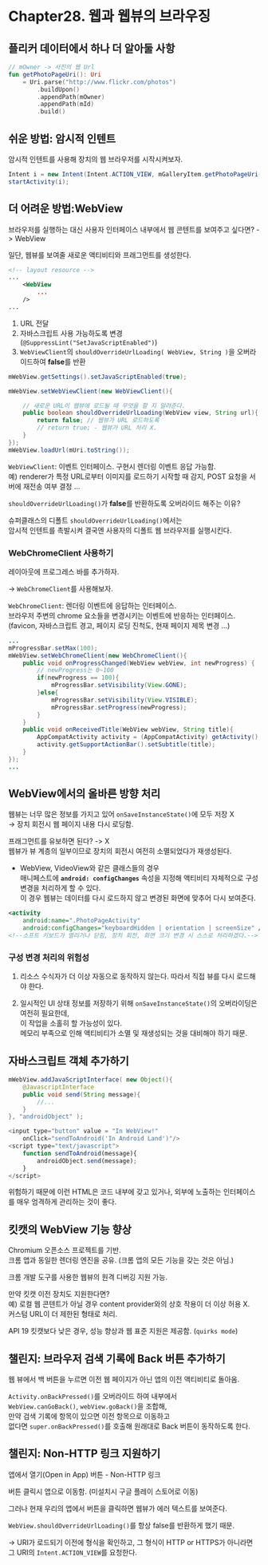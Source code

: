 # Chapter28. 웹과 웹뷰의 브라우징

## 플리커 데이터에서 하나 더 알아둘 사항

```kotlin
// mOwner -> 사진의 웹 Url 
fun getPhotoPageUri(): Uri 
    = Uri.parse("http://www.flickr.com/photos")
        .buildUpon()
        .appendPath(mOwner)
        .appendPath(mId)
        .build()
```

## 쉬운 방법: 암시적 인텐트

암시적 인텐트를 사용해 장치의 웹 브라우저를 시작시켜보자.

```java
Intent i = new Intent(Intent.ACTION_VIEW, mGalleryItem.getPhotoPageUri());
startActivity(i);
```

## 더 어려운 방법:WebView

브라우저를 실행하는 대신 사용자 인터페이스 내부에서 웹 콘텐트를 보여주고 싶다면? -> WebView

일단, 웹뷰를 보여줄 새로운 액티비티와 프래그먼트를 생성한다.
```xml
<!-- layout resource -->
...
    <WebView
        ...
    />
...
```

1. URL 전달
2. 자바스크립트 사용 가능하도록 변경 (`@SuppressLint("SetJavaScriptEnabled")`)
3. `WebViewClient`의 `shouldOverrideUrlLoading( WebView, String )`을 오버라이드하여 **false**를 반환

```java
mWebView.getSettings().setJavaScriptEnabled(true);

mWebView.setWebViewClient(new WebViewClient(){

    // 새로운 URL이 웹뷰에 로드될 때 무엇을 할 지 알려준다.
    public boolean shouldOverrideUrlLoading(WebView view, String url){
        return false; // 웹뷰가 URL 로드하도록
        // return true; - 웹뷰가 URL 처리 X.
    }
});
mWebView.loadUrl(mUri.toString());
```

`WebViewClient`: 이벤트 인터페이스. 구현시 렌더링 이벤트 응답 가능함.   
예) renderer가 특정 URL로부터 이미지를 로드하기 시작할 때 감지, POST 요청을 서버에 재전송 여부 결정 ...


`shouldOverrideUrlLoading()`가 **false**를 반환하도록 오버라이드 해주는 이유?  

슈퍼클래스의 디폴트 `shouldOverrideUrlLoading()`에서는   
암시적 인텐트를 촉발시켜 결국엔 사용자의 디폴트 웹 브라우저를 실행시킨다.


### WebChromeClient 사용하기

레이아웃에 프로그레스 바를 추가하자.

-> `WebChromeClient`를 사용해보자.

 
`WebChromeClient`: 렌더링 이벤트에 응답하는 인터페이스.   
브라우저 주변의 chrome 요소들을 변경시키는 이벤트에 반응하는 인터페이스.   
(favicon, 자바스크립트 경고, 페이지 로딩 진척도, 현재 페이지 제목 변경 ...)

```java
...
mProgressBar.setMax(100);
mWebView.setWebChromeClient(new WebChromeClient(){
    public void onProgressChanged(WebView webView, int newProgress) {
        // newProgress는 0~100
        if(newProgress == 100){
            mProgressBar.setVisibility(View.GONE); 
        }else{
            mProgressBar.setVisibility(View.VISIBLE);
            mProgressBar.setProgress(newProgress);
        }
    }
    public void onReceivedTitle(WebView webView, String title){
        AppCompatActivity activity = (AppCompatActivity) getActivity();
        activity.getSupportActionBar().setSubtitle(title);
    }
});
...
```

## WebView에서의 올바른 방향 처리

웹뷰는 너무 많은 정보를 가지고 있어 `onSaveInstanceState()`에 모두 저장 X  
-> 장치 회전시 웹 페이지 내용 다시 로딩함.

프래그먼트를 유보하면 된다? -> X  
웹뷰가 뷰 계층의 일부이므로 장치의 회전시 여전히 소멸되었다가 재생성된다.

- WebView, VideoView와 같은 클래스들의 경우  
매니페스트에 **`android: configChanges`** 속성을 지정해 액티비티 자체적으로 구성 변경을 처리하게 할 수 있다.  
이 경우 웹뷰는 데이터를 다시 로드하지 않고 변경된 화면에 맞추어 다시 보여준다.
```xml
<activity
    android:name=".PhotoPageActivity"
    android:configChanges="keyboardHidden | orientation | screenSize" />
<!--소프트 키보드가 열리거나 닫힘, 장치 회전, 화면 크기 변경 시 스스로 처리하겠다.-->
```

### 구성 변경 처리의 위험성

1. 리소스 수식자가 더 이상 자동으로 동작하지 않는다. 따라서 직접 뷰를 다시 로드해야 한다.

2. 일시적인 UI 상태 정보를 저장하기 위해 `onSaveInstanceState()`의 오버라이딩은 여전히 필요한데,  
이 작업을 소홀히 할 가능성이 있다.    
메모리 부족으로 인해 액티비티가 소멸 및 재생성되는 것을 대비해야 하기 때문.


## 자바스크립트 객체 추가하기

```java
mWebView.addJavaScriptInterface( new Object(){
    @JavascriptInterface
    public void send(String message){
        //...
    }
}, "androidObject" );
```

```javascript
<input type="button" value = "In WebView!" 
    onClick="sendToAndroid('In Android Land')"/>
<script type="text/javascript">
    function sendToAndroid(message){
        androidObject.send(message);
    }
</script>
```

위험하기 때문에 이런 HTML은 코드 내부에 갖고 있거나, 외부에 노출하는 인터페이스를 매우 엄격하게 관리하는 것이 좋다.

## 킷캣의 WebView 기능 향상

Chromium 오픈소스 프로젝트를 기반.  
크롬 앱과 동일한 렌더링 엔진을 공유. (크롬 앱의 모든 기능을 갖는 것은 아님.)  

크롬 개발 도구를 사용한 웹뷰의 원격 디버깅 지원 가능.

만약 킷캣 이전 장치도 지원한다면?  
예) 로컬 웹 콘텐트가 아닐 경우 content provider와의 상호 작용이 더 이상 허용 X.  
커스텀 URL이 더 제한된 형태로 처리.

API 19 킷캣보다 낮은 경우, 성능 향상과 웹 표준 지원은 제공함. (`quirks mode`)

## 챌린지: 브라우저 검색 기록에 Back 버튼 추가하기

웹 뷰에서 백 버튼을 누르면 이전 웹 페이지가 아닌 앱의 이전 액티비티로 돌아옴.

`Activity.onBackPressed()`를 오버라이드 하여 내부에서  
`WebView.canGoBack()`, `webView.goBack()`을 조합해,  
만약 검색 기록에 항목이 있으면 이전 항목으로 이동하고  
없다면 `super.onBackPressed()`를 호출해 원래대로 Back 버튼이 동작하도록 한다.

## 챌린지: Non-HTTP 링크 지원하기

앱에서 열기(Open in App) 버튼 - Non-HTTP 링크

버튼 클릭시 앱으로 이동함. (미설치시 구글 플레이 스토어로 이동)

그러나 현재 우리의 앱에서 버튼을 클릭하면 웹뷰가 에러 텍스트를 보여준다.

`WebView.shouldOverrideUrlLoading()`를 항상 false를 반환하게 했기 때문.  

-> URI가 로드되기 이전에 형식을 확인하고, 그 형식이 HTTP or HTTPS가 아니라면 그 URI의 `Intent.ACTION_VIEW`를 요청한다.




